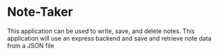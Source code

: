 # Note-Taker
This application can be used to write, save, and delete notes. This application will use an express backend and save and retrieve note data from a JSON file
